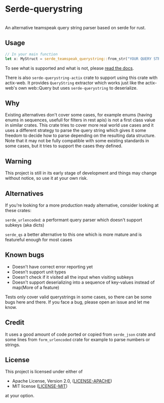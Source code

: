 # Serde-querystring

<br>
An alternative teamspeak query string parser based on serde for rust.


## Usage

```rust
// In your main function
let x: MyStruct = serde_teamspeak_querystring::from_str("YOUR QUERY STRING");
```

To see what is supported and what is not, please [read the docs](https://docs.rs/serde-querystring).

There is also `serde-querystring-actix` crate to support using this crate with actix-web. It provides `QueryString` extractor which works just like the actix-web's own web::Query but uses `serde-querystring` to deserialize.

## Why

Existing alternatives don't cover some cases, for example enums (having enums in sequences, usefull for filters in rest apis) is not a first class value in similar crates. This crate tries to cover more real world use cases and it uses a different strategy to parse the query string which gives it some freedom to decide how to parse depending on the resulting data structure. Note that it may not be fully compatible with some existing standards in some cases, but it tries to support the cases they defined.

## Warning

This project is still in its early stage of development and things may change without notice, so use it at your own risk.

## Alternatives

If you're looking for a more production ready alternative, consider looking at these crates:

`serde_urlencoded`: a performant query parser which doesn't support subkeys (aka dicts)

`serde_qs` a better alternative to this one which is more mature and is featureful enough for most cases

## Known bugs

- Doesn't have correct error reporting yet
- Doesn't support unit types
- Doesn't check if it visited all the input when visiting subkeys
- Doesn't support deserializing into a sequence of key-values instead of map(More of a feature)

Tests only cover valid querystrings in some cases, so there can be some bugs here and there. If you face a bug, please open an issue and let me know.

## Credit

It uses a good amount of code ported or copied from `serde_json` crate and some lines from `form_urlencoded` crate for example to parse numbers or strings.

## License

This project is licensed under either of

- Apache License, Version 2.0, ([LICENSE-APACHE](LICENSE-APACHE))
- MIT license ([LICENSE-MIT](LICENSE-MIT))

at your option.

